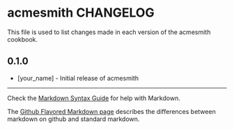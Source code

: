 # acmesmith CHANGELOG

This file is used to list changes made in each version of the acmesmith cookbook.

## 0.1.0
- [your_name] - Initial release of acmesmith

- - -
Check the [Markdown Syntax Guide](http://daringfireball.net/projects/markdown/syntax) for help with Markdown.

The [Github Flavored Markdown page](http://github.github.com/github-flavored-markdown/) describes the differences between markdown on github and standard markdown.
